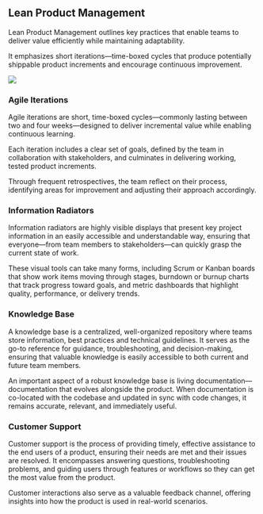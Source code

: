 ## Lean Product Management

Lean Product Management outlines key practices that enable teams to deliver value efficiently while maintaining
adaptability.

It emphasizes short iterations—time-boxed cycles that produce potentially shippable product increments and encourage
continuous improvement.


![](embed:AgileProductManagement)

### Agile Iterations

Agile iterations are short, time-boxed cycles—commonly lasting between two and four weeks—designed to deliver
incremental value while enabling continuous learning.

Each iteration includes a clear set of goals, defined by the team in collaboration with stakeholders, and culminates in
delivering working, tested product increments.

Through frequent retrospectives, the team reflect on their process, identifying areas for improvement and adjusting
their approach accordingly.


### Information Radiators

Information radiators are highly visible displays that present key project information in an easily accessible and
understandable way, ensuring that everyone—from team members to stakeholders—can quickly grasp the current state of
work.

These visual tools can take many forms, including Scrum or Kanban boards that show work items moving through stages,
burndown or burnup charts that track progress toward goals, and metric dashboards that highlight quality, performance,
or delivery trends.


### Knowledge Base

A knowledge base is a centralized, well-organized repository where teams store information, best practices and technical
guidelines. It serves as the go-to reference for guidance, troubleshooting, and decision-making, ensuring that valuable
knowledge is easily accessible to both current and future team members.

An important aspect of a robust knowledge base is living documentation—documentation that evolves alongside the product.
When documentation is co-located with the codebase and updated in sync with code changes, it remains accurate, relevant,
and immediately useful.

### Customer Support

Customer support is the process of providing timely, effective assistance to the end users of a product, ensuring their
needs are met and their issues are resolved. It encompasses answering questions, troubleshooting problems, and guiding
users through features or workflows so they can get the most value from the product.

Customer interactions also serve as a valuable feedback channel, offering insights into how the product is used in
real-world scenarios.
